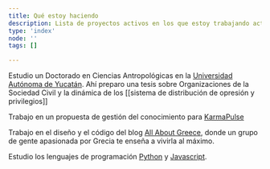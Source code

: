 ```yaml
---
title: Qué estoy haciendo
description: Lista de proyectos activos en los que estoy trabajando actualmente
type: 'index'
node: ''
tags: []

---
```


Estudio un Doctorado en Ciencias Antropológicas en la [Universidad Autónoma de Yucatán](https://www.uady.mx/). Ahí preparo una tesis sobre Organizaciones de la Sociedad Civil y la dinámica de los [[sistema de distribución de opresión y privilegios]]

Trabajo en un propuesta de gestión del conocimiento para [KarmaPulse](https://karmapulse.com)

Trabajo en el diseño y el código del blog [All About Greece](https://itsallaboutgreece.com/es), donde un grupo de gente apasionada por Grecia te enseña a vivirla al máximo.

Estudio los lenguajes de programación [Python](https://www.python.org/) y [Javascript](https://www.javascript.com/).